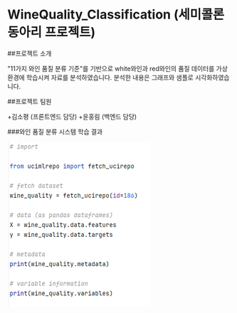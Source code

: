 # WineQuality_Classification (세미콜론 동아리 프로젝트)
##프로젝트 소개

"11가지 와인 품질 분류 기준"를 기반으로 white와인과 red와인의 품질 데이터를 가상환경에 학습시켜 자료를 분석하였습니다. 분석한 내용은 그래프와 샘플로 시각화하였습니다.

##프로젝트 팀원

+김소평 (프론트엔드 담당)
+윤홍림 (백엔드 담당)

###와인 품질 분류 시스템 학습 결과

![와인품질분류기준](https://github.com/so-pyeong/WineQuality_Classification/blob/main/0702wine-5.PNG)
